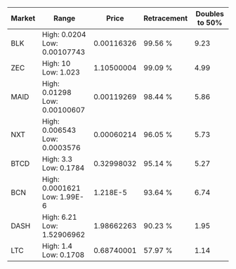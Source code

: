 | Market | Range | Price| Retracement | Doubles to 50% |
| --- | --- | --- | --- | --- |
| BLK | High: 0.0204<br />Low: 0.00107743 | 0.00116326 | 99.56 % | 9.23 |
| ZEC | High: 10<br />Low: 1.023 | 1.10500004 | 99.09 % | 4.99 |
| MAID | High: 0.01298<br />Low: 0.00100607 | 0.00119269 | 98.44 % | 5.86 |
| NXT | High: 0.006543<br />Low: 0.0003576 | 0.00060214 | 96.05 % | 5.73 |
| BTCD | High: 3.3<br />Low: 0.1784 | 0.32998032 | 95.14 % | 5.27 |
| BCN | High: 0.0001621<br />Low: 1.99E-6 | 1.218E-5 | 93.64 % | 6.74 |
| DASH | High: 6.21<br />Low: 1.52906962 | 1.98662263 | 90.23 % | 1.95 |
| LTC | High: 1.4<br />Low: 0.1708 | 0.68740001 | 57.97 % | 1.14 |
